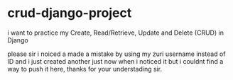 # crud-django-project
i want to practice my Create, Read/Retrieve, Update and Delete (CRUD) in Django

please sir i noiced a made a mistake by using my zuri username instead of ID and i just created another just now when i noticed it but i couldnt find a way to push it here, thanks for your understading sir.
